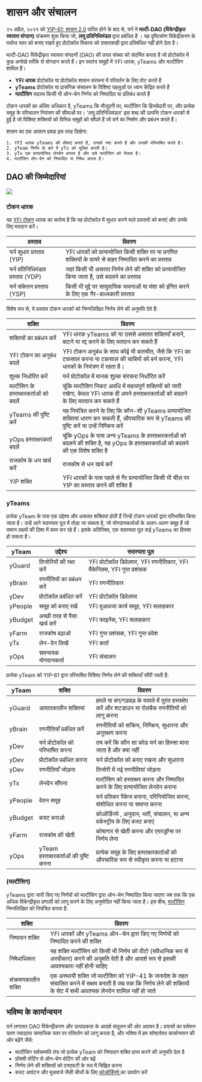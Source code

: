 # शासन और संचालन

२५ अप्रैल, २०२१ को [YIP-61: शासन 2.0](https://gov.yearn.finance/t/yip-61-governance-2-0/10460) पारित होने के बाद से, यर्न ने **मल्टी-DAO (विकेन्द्रीकृत स्वायत्त संगठन)** संक्रमण शुरू किया जो, **लघु प्रतिनिधिमंडल** द्वारा प्रबंधित है । यह दृष्टिकोण विकेंद्रीकरण के पर्याप्त स्तर को बनाए रखते हुए प्रोटोकॉल विकास को दफ्तरशाही द्वारा प्रतिबंधित नहीं होने देता है।

मल्टी-DAO विकेंद्रीकृत स्वायत्त संगठनों (DAO) की तरल संख्या को संदर्भित करता है जो प्रोटोकॉल में कुछ अनोखे तरीके से योगदान करते हैं। इन स्वतंत्र समूहों में YFI धारक, yTeams और मल्टीसिग शामिल हैं।

- **YFI धारक** प्रोटोकॉल या प्रोटोकॉल शासन संरचना में परिवर्तन के लिए वोट करते हैं
- **yTeams** प्रोटोकॉल या प्रासंगिक संचालन के विशिष्ट पहलुओं पर ध्यान केंद्रित करते हैं
- **मल्टीसिग** सदस्य किसी भी ऑन-चेन निर्णय को निष्पादित या प्रतिबंध करते हैं

टोकन धारकों का अंतिम अधिकार है, yTeams कि मौजूदगी पर,  मल्टीसिग कि हिस्सेदारी  पर, और प्रत्येक समूह के परिचालन नियंत्रण की सीमाओं पर। 'लघु प्रतिनिधिमंडल' इस शब्द की उत्पत्ति टोकन धारकों से हुई है जो विशिष्ट शक्तियों को विभिन्न समूहों को सौंपते हैं जो यर्न का निर्माण और प्रबंधन करते हैं।

शासन का एक आसान प्रवाह इस तरह दिखेगा:

    1. YFI धारक yTeams की सीमाएं बनाते हैं, उनको नष्ट करते हैं और उनकी परिभाषित करते हैं।
    2. yTeam निर्णय के बारे में yTx को सूचित करती है।
    3. yTx एक प्रत्यायोजित लेनदेन बनाता है और उसे मल्टीसिग को भेजता है।
    4. मल्टीसिग लेन-देन को निष्पादित या निषेध करता है।
    
## DAO की जिम्मेदारियां

![](https://g7iatbzbbqlh2l2c5tlqjkinsa6dcsuktwnrmw2pgfa67wq6efiq.arweave.net/N9AJhyEMFn0vQuzXBKkNkDwxSoqdmxZbTzFB79oeIVE)

### टोकन धारक 

यह [YFI टोकन](https://docs.yearn.finance/governance/yfi) धारक का कर्तव्य है कि वह प्रोटोकॉल में सुधार करने वाले प्रस्तावों को बनाएं और उनके लिए मतदान करें।

| प्रस्ताव | विवरण |
|-----------|--------------|
|यर्न सुधार प्रस्ताव (YIP)|YFI धारकों को प्रत्यायोजित किसी शक्ति पर या प्रगणित शक्तियों के दायरे से बाहर निष्पादित करने का प्रस्ताव||
|यर्न प्रतिनिधिमंडल प्रस्ताव (YDP)|जहां किसी भी असतत निर्णय लेने की शक्ति को प्रत्यायोजित किया जाता है, उसे बदलने का प्रस्ताव|
|यर्न संकेतन प्रस्ताव (YSP)|किसी भी मुद्दे पर सामुदायिक भावनाओं या मंशा को इंगित करने के लिए एक गैर-बाध्यकारी प्रस्ताव|

विशेष रूप से, ये प्रस्ताव टोकन धारकों को निम्नलिखित निर्णय लेने की अनुमति देते हैं: 

| शक्ति | विवरण |
|-------|-------------|
|शक्तियों का प्रबंधन करें|YFI धारक yTeams को या उससे असतत शक्तियाँ बनाने, बाटने   या रद्द करने के लिए मतदान कर सकते हैं|
|YFI टोकन का अनुबंध बदलें|YFI टोकन अनुबंध के साथ कोई भी बातचीत, जैसे कि YFI का टकसाल करना या टकसाल की चाबियों को बर्न करना, YFI धारकों के नियंत्रण में रहता है।|
|शुल्क निर्धारित करें|यर्न प्रोटोकॉल में मानक शुल्क संरचना निर्धारित करें|
|मल्टीसिग के हस्ताक्षरकर्ताओं को बदलें|चूंकि मल्टीसिग निकट अवधि में महत्वपूर्ण शक्तियों को जारी रखेगा, केवल YFI धारक ही अपने हस्ताक्षरकर्ताओं को बदलने के लिए मतदान कर सकते हैं|
|yTeams की पुष्टि करें|यह नियंत्रित करने के लिए कि कौन-सी yTeams प्रत्यायोजित शक्तियां धारण कर सकती हैं, औपचारिक रूप से yTeams की पुष्टि करें या उन्हें निष्क्रिय करें|
|yOps हस्ताक्षरकर्ता बदलें|चूंकि yOps के पास अन्य yTeams के हस्ताक्षरकर्ताओं को बदलने की शक्ति है, यह yOps के हस्ताक्षरकर्ताओं को बदलने की एक विशेष शक्ति है|
|राजकोष के धन खर्च करें|राजकोष से धन खर्च करें|
|YIP शक्ति |YFI धारकों के पास पहले से गैर प्रत्यायोजित किसी भी चीज़ पर YIP का प्रस्ताव करने की शक्ति है|

### yTeams

प्रत्येक yTeam के पास एक उद्देश्य और असतत शक्तियां होती हैं जिन्हें टोकन धारकों द्वारा परिभाषित किया जाता है। उन्हें आगे सदस्यता पूल में तोड़ा जा सकता है, जो योगदानकर्ताओं के अलग-अलग समूह हैं जो समान लक्ष्यों की दिशा में काम कर रहे हैं। इसके अतिरिक्त, एक सदस्यता पूल कई yTeams का हिस्सा हो सकता है।

| yTeam | उद्देश्य | सदस्यता पूल |
|-------|-----------|-----------------|
|yGuard|तिजोरियों की रक्षा करें|YFI प्रोटोकॉल डिवेलपर, YFI रणनीतिकार, YFI मैकेनिक्स, YFI गुप्त प्रशंसक|
|yBrain|रणनीतियों का प्रबंधन करें|YFI रणनीतिकार|
|yDev|प्रोटोकॉल प्रबंधित करें|YFI प्रोटोकॉल डिवेलपर|
|yPeople|समूह को बनाए रखें|YFI मुआवजा कार्य समूह, YFI सलाहकार|
|yBudget|अच्छी तरह से पैसा खर्च करें|YFI फाइनेंस, YFI सलाहकार|
|yFarm|राजकोष बढ़ाओ|YFI गुप्त प्रशंसक, YFI गुप्त प्रवेश|
|yTx|लेन-देन लिखें|YFI कर्ता|
|yOps|समन्वयक योगदानकर्ता|YFI संचालन|

प्रत्येक yTeam को YIP-61 द्वारा परिभाषित विशिष्ट निर्णय लेने की शक्तियाँ सौंपी जाती हैं: 

| yTeam | शक्ति | विवरण |
|-------|-------|-------------|
|yGuard|आपातकालीन शक्तियां|हमले या बग/गड़बड़ के मामले में तुरंत हस्तक्षेप करें और शटडाउन या रोलबैक रणनीतियों को लागू करना |
|yBrain|रणनीतियाँ प्रबंधित करें|रणनीतियों को सक्रिय, निष्क्रिय, सुधारना और अनुरक्षण करना|
|yDev|यर्न प्रोटोकॉल को परिभाषित करना|तय करें कि कौन सा कोड यर्न का हिस्सा माना जाता है और क्या नहीं|
|yDev|प्रोटोकॉल प्रबंधित करना|यर्न प्रोटोकॉल को बनाए रखना और सुधारना|
|yDev|रणनीतियाँ जोड़ना|तिजोरी में नई रणनीतियां जोड़ना|
|yTx|लेनदेन सौंपना|मल्टीसिग को हस्ताक्षर करना और निष्पादित करने के लिए प्रत्यायोजित लेनदेन बनाना|
|yPeople|वेतन समूह |यर्न प्रतिकर पैकेज बनाना, परिनियोजित करना, संशोधित करना या समाप्त करना|
|yBudget|बजट बनाओ|कोऑर्डिनपे , अनुदान, भर्ती, संचालन, या अन्य वर्कस्ट्रीम के लिए बजट बनाएं|
|yFarm|राजकोष की खेती|कोषागार से खेती करना और एयरड्रॉप्स पर निर्णय लेना|
|yOps|yTeam हस्ताक्षरकर्ताओं की पुष्टि करना|प्रत्येक समूह के लिए हस्ताक्षरकर्ताओं को औपचारिक रूप से स्वीकृत करना या हटाना|

### (मल्टीसिग)

yTeams द्वारा जारी किए गए निर्णयों को मल्टीसिग द्वारा ऑन-चेन निष्पादित किया जाएगा जब तक कि एक अधिक विकेन्द्रीकृत प्रणाली को लागू करने के लिए अनुमोदित नहीं किया जाता है। इस बीच, [मल्टीसिग](https://docs.yearn.finance/resources/faq#who-is-on-the-multisig) निम्नलिखित को नियंत्रित करता है:


| शक्ति | विवरण |
|-------|-------------|
|निष्पादन शक्ति|YFI धारकों और yTeams ऑन-चेन द्वारा किए गए निर्णयों को निष्पादित करने की शक्ति|
|निषेधाधिकार|यह शक्ति मल्टीसिग को किसी भी निर्णय को वीटो (संवैधानिक रूप से अस्वीकार) करने की अनुमति देती है और आदर्श रूप से इसकी आवश्यकता नहीं होनी चाहिए|
|संक्रमणकालीन शक्ति|एक अस्थायी शक्ति जो मल्टीसिग को YIP-41 के जनादेश के तहत संचालित करने में सक्षम बनाती है जब तक कि निर्णय लेने की शक्तियों के सेट में सभी आवश्यक लेनदेन शामिल नहीं हो जाते|


## भविष्य के कार्यान्वयन 

यर्न लगातार DAO विकेन्द्रीकरण और उत्पादकता के आदर्श संतुलन की ओर अग्रसर है। प्रयासों का वर्तमान चरण ज्यादातर सामाजिक स्तर पर परिवर्तन को लागू करता है, और भविष्य में हम सॉफ्टवेयर कार्यान्वयन की ओर बढ़ेंगे जैसे:

- मल्टीसिग सर्वसम्मति तंत्र जो प्रत्येक yTeam को निष्पादन शक्ति प्राप्त करने की अनुमति देता है 
- प्रॉक्सी वोटिंग से ऑन-चेन वोटिंग की ओर बढ़ें
- निर्णय लेने की शक्तियों को एनएफटी के रूप में चिह्नित करना
- बजट आवंटन और मुआवजे जैसी चीजों के लिए [कोऑर्डिनपे ](https://coordinape.com/) का उपयोग करें

